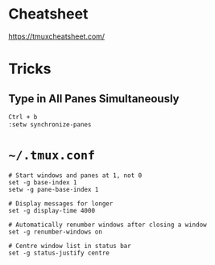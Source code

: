 # Cheatsheet
https://tmuxcheatsheet.com/

# Tricks
## Type in All Panes Simultaneously
```bash
Ctrl + b
:setw synchronize-panes
```

# `~/.tmux.conf`
```
# Start windows and panes at 1, not 0
set -g base-index 1
setw -g pane-base-index 1

# Display messages for longer
set -g display-time 4000

# Automatically renumber windows after closing a window
set -g renumber-windows on

# Centre window list in status bar
set -g status-justify centre

```
